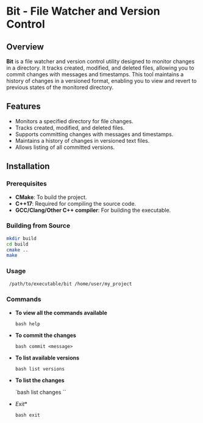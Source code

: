 # Bit - File Watcher and Version Control

## Overview

**Bit** is a file watcher and version control utility designed to monitor changes in a directory. It tracks created, modified, and deleted files, allowing you to commit changes with messages and timestamps. This tool maintains a history of changes in a versioned format, enabling you to view and revert to previous states of the monitored directory.

## Features

- Monitors a specified directory for file changes.
- Tracks created, modified, and deleted files.
- Supports committing changes with messages and timestamps.
- Maintains a history of changes in versioned text files.
- Allows listing of all committed versions.

## Installation

### Prerequisites

- **CMake**: To build the project.
- **C++17**: Required for compiling the source code.
- **GCC/Clang/Other C++ compiler**: For building the executable.

### Building from Source

   ```bash
  mkdir build
  cd build
  cmake ..
  make
````
### Usage

   ```bash
    /path/to/executable/bit /home/user/my_project
```
### Commands

- **To view all the commands available**


  ``bash
  help
``
- **To commit the changes**

  ``bash
  commit <message>
  ``
- **To list available versions**

  ``bash
  list versions
  ``
- **To list the changes**


  `bash
  list changes
  ``
- *Exit**

  ``bash
  exit
  ``
